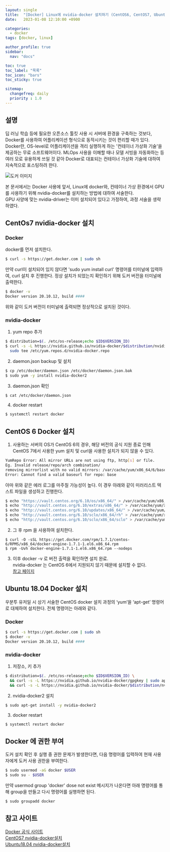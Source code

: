 ```yaml
---
layout: single
title:  "[Docker] Linux에 nvidia-docker 설치하기 (CentOS6, CentOS7, Ubuntu18.04)"
date:   2023-01-08 12:10:00 +0900

categories:
  - docker
tags: [docker, linux]

author_profile: true
sidebar:
  nav: "docs"

toc: true
toc_label: "목록"
toc_icon: "bars"
toc_sticky: true

sitemap:
  changefreq: daily
  priority : 1.0
---
```


## 설명
딥 러닝 학습 등에 필요한 오픈소스 툴킷 사용 시 서버에 환경을 구축하는 것보다, Docker를 사용하여 어플리케이션 형식으로 동작시키는 것이 편리할 때가 있다.  
Docker란, OS-level로 어플리케이션을 격리 실행하게 하는 '컨테이너 가상화 기술'을 제공하는 무료 소프트웨어이다.
MLOps 사용을 이해할 때나 모델 서빙을 자동화하는 등 여러 모로 유용하게 쓰일 것 같아 Docker로 대표되는 컨테이너 가상화 기술에 대하여 지속적으로 포스팅하려 한다.  

![도커 이미지](https://upload.wikimedia.org/wikipedia/commons/thumb/4/4e/Docker_%28container_engine%29_logo.svg/1920px-Docker_%28container_engine%29_logo.svg.png)  

본 문서에서는 Docker 사용에 앞서, Linux에 docker와, 컨테이너 가상 환경에서 GPU를 사용하기 위해 nvidia-docker를 설치하는 방법에 대하여 서술한다.  
GPU 사양에 맞는 nvidia-driver는 이미 설치되어 있다고 가정하여, 과정 서술을 생략하였다.

## CentOs7 nvidia-docker 설치
### Docker
docker를 먼저 설치한다.
```bash
$ curl -s https://get.docker.com | sudo sh
```
만약 curl이 설치되어 있지 않다면 'sudo yum install curl' 명령어를 터미널에 입력하여, curl 설치 후 진행한다.
정상 설치가 되었는지 확인하기 위해 도커 버전을 터미널에 출력한다.
```bash
$ docker -v
Docker version 20.10.12, build ####
```
위와 같이 도커 버전이 터미널에 출력되면 정상적으로 설치된 것이다.
### nvidia-docker
1. yum repo 추가
```bash
$ distribution=$(. /etc/os-release;echo $ID$VERSION_ID)
$ curl -s -L https://nvidia.github.io/nvidia-docker/$distribution/nvidia-docker.repo | \
  sudo tee /etc/yum.repos.d/nvidia-docker.repo
```
2. daemon.json backup 및 설치
```bash
$ cp /etc/docker/daemon.json /etc/docker/daemon.json.bak
$ sudo yum -y install nvidia-docker2
```
3. daemon.json 확인
```bash
$ cat /etc/docker/daemon.json
```
4. docker restart
```bash
$ systemctl restart docker
```

## CentOS 6 Docker 설치
1. 사용하는 서버의 OS가 CentOS 6의 경우, 해당 버전의 공식 지원 종료 인해 CentOS 7에서 사용한 yum 설치 및 curl을 사용한 설치가 되지 않을 수 있다. 
```bash 
YumRepo Error: All mirror URLs are not using ftp, http[s] or file.
Eg. Invalid release/repo/arch combination/
removing mirrorlist with no valid mirrors: /var/cache/yum/x86_64/6/base/mirrorlist.txt
Error: Cannot find a valid baseurl for repo: base
```
아마 위와 같은 에러 로그를 마주칠 가능성이 높다. 이 경우 아래와 같이 미러리스트 텍스트 파일을 생성하고 진행한다.
```bash
$ echo "https://vault.centos.org/6.10/os/x86_64/" > /var/cache/yum/x86_64/6/base/mirrorlist.txt
$ echo "http://vault.centos.org/6.10/extras/x86_64/" > /var/cache/yum/x86_64/6/extras/mirrorlist.txt
$ echo "http://vault.centos.org/6.10/updates/x86_64/" > /var/cache/yum/x86_64/6/updates/mirrorlist.txt
$ echo "http://vault.centos.org/6.10/sclo/x86_64/rh" > /var/cache/yum/x86_64/6/centos-sclo-rh/mirrorlist.txt
$ echo "http://vault.centos.org/6.10/sclo/x86_64/sclo" > /var/cache/yum/x86_64/6/centos-sclo-sclo/mirrorlist.txt
```
2. 그 후 rpm 을 사용하여 설치한다.
```
$ curl -O -sSL https://get.docker.com/rpm/1.7.1/centos-6/RPMS/x86_64/docker-engine-1.7.1-1.el6.x86_64.rpm
$ rpm -Uvh docker-engine-1.7.1-1.el6.x86_64.rpm --nodeps
```
3. 이후 docker -v 로 버전 출력을 확인하면 설치 완료.  
nvidia-docker 는 CentOS 6에서 지원되지 않기 때문에 설치할 수 없다.  
[참고 페이지](https://github.com/NVIDIA/nvidia-docker/issues/743)

## Ubuntu 18.04 Docker 설치
우분투 유저일 시 상기 서술한 CentOS docker 설치 과정의 ‘yum’을 ‘apt-get’ 명령어로 대체하여 설치한다. 전체 명령어는 아래와 같다.  
### Docker
```bash
$ curl -s https://get.docker.com | sudo sh
$ docker -v
Docker version 20.10.12, build ####
``` 

### nvidia-docker
1. 저장소, 키 추가
```bash
$ distribution=$(. /etc/os-release;echo $ID$VERSION_ID) \
  && curl -s -L https://nvidia.github.io/nvidia-docker/gpgkey | sudo apt-key add - \
  && curl -s -L https://nvidia.github.io/nvidia-docker/$distribution/nvidia-docker.list | sudo tee /etc/apt/sources.list.d/nvidia-docker.list
```
2. nvidia-docker2 설치
```bash
$ sudo apt-get install -y nvidia-docker2
```
3. docker restart
```bash
$ systemctl restart docker
```

## Docker 에 권한 부여
도커 설치 확인 후 실행 중 권한 문제가 발생한다면, 다음 명령어를 입력하여 현재 사용자에게 도커 사용 권한을 부여한다.
```bash
$ sudo usermod -aG docker $USER
$ sudo su - $USER
```
만약 usermod group 'docker' dose not exist 메시지가 나온다면 아래 명령어를 통해 group을 만들고 다시 명령어를 실행하면 된다.

```bash
$ sudo groupadd docker
```

## 참고 사이트
[Docker 공식 사이트](https://docs.docker.com/get-docker/)  
[CentOS7 nvidia-docker설치](https://hyunsoft.tistory.com/entry/centos-nvidia-docker-%EC%84%A4%EC%B9%98-1)  
[Ubuntu18.04 nvidia-docker설치](https://dongle94.github.io/docker/docker-nvidia-docker-install)
